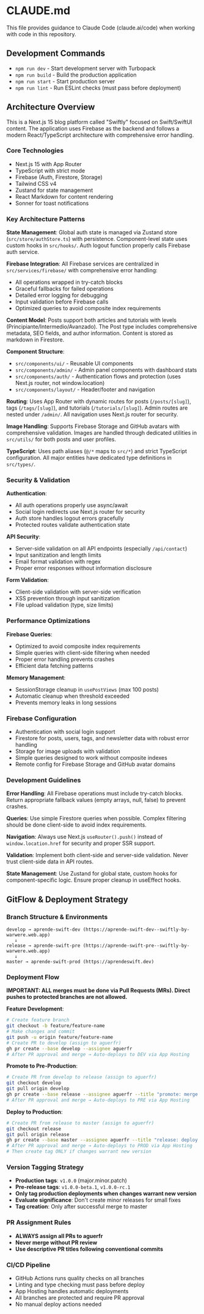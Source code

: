 # CLAUDE.md

This file provides guidance to Claude Code (claude.ai/code) when working with code in this repository.

## Development Commands

- `npm run dev` - Start development server with Turbopack
- `npm run build` - Build the production application
- `npm run start` - Start production server
- `npm run lint` - Run ESLint checks (must pass before deployment)

## Architecture Overview

This is a Next.js 15 blog platform called "Swiftly" focused on Swift/SwiftUI content. The application uses Firebase as the backend and follows a modern React/TypeScript architecture with comprehensive error handling.

### Core Technologies
- Next.js 15 with App Router
- TypeScript with strict mode
- Firebase (Auth, Firestore, Storage)
- Tailwind CSS v4
- Zustand for state management
- React Markdown for content rendering
- Sonner for toast notifications

### Key Architecture Patterns

**State Management**: Global auth state is managed via Zustand store (`src/store/authStore.ts`) with persistence. Component-level state uses custom hooks in `src/hooks/`. Auth logout function properly calls Firebase auth service.

**Firebase Integration**: All Firebase services are centralized in `src/services/firebase/` with comprehensive error handling:
- All operations wrapped in try-catch blocks
- Graceful fallbacks for failed operations
- Detailed error logging for debugging
- Input validation before Firebase calls
- Optimized queries to avoid composite index requirements

**Content Model**: Posts support both articles and tutorials with levels (Principiante/Intermedio/Avanzado). The Post type includes comprehensive metadata, SEO fields, and author information. Content is stored as markdown in Firestore.

**Component Structure**:
- `src/components/ui/` - Reusable UI components
- `src/components/admin/` - Admin panel components with dashboard stats
- `src/components/auth/` - Authentication flows and protection (uses Next.js router, not window.location)
- `src/components/layout/` - Header/footer and navigation

**Routing**: Uses App Router with dynamic routes for posts (`/posts/[slug]`), tags (`/tags/[slug]`), and tutorials (`/tutorials/[slug]`). Admin routes are nested under `/admin/`. All navigation uses Next.js router for security.

**Image Handling**: Supports Firebase Storage and GitHub avatars with comprehensive validation. Images are handled through dedicated utilities in `src/utils/` for both posts and user profiles.

**TypeScript**: Uses path aliases (`@/*` maps to `src/*`) and strict TypeScript configuration. All major entities have dedicated type definitions in `src/types/`.

### Security & Validation

**Authentication**: 
- All auth operations properly use async/await
- Social login redirects use Next.js router for security
- Auth store handles logout errors gracefully
- Protected routes validate authentication state

**API Security**:
- Server-side validation on all API endpoints (especially `/api/contact`)
- Input sanitization and length limits
- Email format validation with regex
- Proper error responses without information disclosure

**Form Validation**:
- Client-side validation with server-side verification
- XSS prevention through input sanitization
- File upload validation (type, size limits)

### Performance Optimizations

**Firebase Queries**:
- Optimized to avoid composite index requirements
- Simple queries with client-side filtering when needed
- Proper error handling prevents crashes
- Efficient data fetching patterns

**Memory Management**:
- SessionStorage cleanup in `usePostViews` (max 100 posts)
- Automatic cleanup when threshold exceeded
- Prevents memory leaks in long sessions

### Firebase Configuration
- Authentication with social login support
- Firestore for posts, users, tags, and newsletter data with robust error handling
- Storage for image uploads with validation
- Simple queries designed to work without composite indexes
- Remote config for Firebase Storage and GitHub avatar domains

### Development Guidelines

**Error Handling**: All Firebase operations must include try-catch blocks. Return appropriate fallback values (empty arrays, null, false) to prevent crashes.

**Queries**: Use simple Firestore queries when possible. Complex filtering should be done client-side to avoid index requirements.

**Navigation**: Always use Next.js `useRouter().push()` instead of `window.location.href` for security and proper SSR support.

**Validation**: Implement both client-side and server-side validation. Never trust client-side data in API routes.

**State Management**: Use Zustand for global state, custom hooks for component-specific logic. Ensure proper cleanup in useEffect hooks.

## GitFlow & Deployment Strategy

### Branch Structure & Environments
```
develop → aprende-swift-dev (https://aprende-swift-dev--swiftly-by-warwere.web.app)
   ↓
release → aprende-swift-pre (https://aprende-swift-pre--swiftly-by-warwere.web.app)
   ↓
master → aprende-swift-prod (https://aprendeswift.dev)
```

### Deployment Flow
**IMPORTANT: ALL merges must be done via Pull Requests (MRs). Direct pushes to protected branches are not allowed.**

**Feature Development**:
```bash
# Create feature branch
git checkout -b feature/feature-name
# Make changes and commit
git push -u origin feature/feature-name
# Create PR to develop (assign to aguerfr)
gh pr create --base develop --assignee aguerfr
# After PR approval and merge → Auto-deploys to DEV via App Hosting
```

**Promote to Pre-Production**:
```bash
# Create PR from develop to release (assign to aguerfr)
git checkout develop
git pull origin develop
gh pr create --base release --assignee aguerfr --title "promote: merge develop to release for PRE deployment"
# After PR approval and merge → Auto-deploys to PRE via App Hosting
```

**Deploy to Production**:
```bash
# Create PR from release to master (assign to aguerfr)
git checkout release
git pull origin release
gh pr create --base master --assignee aguerfr --title "release: deploy to production vX.X.X"
# After PR approval and merge → Auto-deploys to PROD via App Hosting
# Then create tag ONLY if changes warrant new version
```

### Version Tagging Strategy
- **Production tags**: `v1.0.0` (major.minor.patch)
- **Pre-release tags**: `v1.0.0-beta.1`, `v1.0.0-rc.1`
- **Only tag production deployments when changes warrant new version**
- **Evaluate significance**: Don't create minor releases for small fixes
- **Tag creation**: Only after successful merge to master

### PR Assignment Rules
- **ALWAYS assign all PRs to aguerfr**
- **Never merge without PR review**
- **Use descriptive PR titles following conventional commits**

### CI/CD Pipeline
- GitHub Actions runs quality checks on all branches
- Linting and type checking must pass before deploy
- App Hosting handles automatic deployments
- All branches are protected and require PR approval
- No manual deploy actions needed